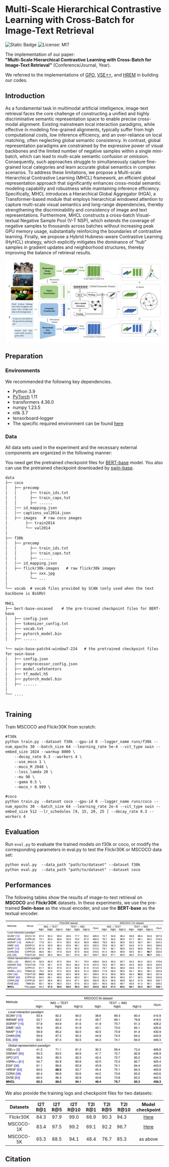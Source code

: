 # Multi-Scale Hierarchical Contrastive Learning with Cross-Batch for Image-Text Retrieval

![Static Badge](https://img.shields.io/badge/Pytorch-EE4C2C)
![License: MIT](https://img.shields.io/badge/License-Apache%202.0-yellow.svg)

The implementation of our paper:  
**"Multi-Scale Hierarchical Contrastive Learning with Cross-Batch for Image-Text Retrieval"** (Conference/Journal, Year).

We referred to the implementations of [GPO](https://github.com/woodfrog/vse_infty), [VSE++](https://github.com/fartashf/vsepp), and [HREM](https://github.com/CrossmodalGroup/HREM) in building our codes.  


## Introduction

As a fundamental task in multimodal artificial intelligence, image-text retrieval faces the core challenge of constructing a unified and highly discriminative semantic representation space to enable precise cross-modal alignment. Existing mainstream local interaction paradigms, while effective in modeling fine-grained alignments, typically suffer from high computational costs, low inference efficiency, and an over-reliance on local matching, often neglecting global semantic consistency. In contrast, global representation paradigms are constrained by the expressive power of visual backbones and the limited number of negative samples within a single mini-batch, which can lead to multi-scale semantic confusion or omission. Consequently, such approaches struggle to simultaneously capture fine-grained local categories and learn accurate global semantics in complex scenarios. To address these limitations, we propose a Multi-scale Hierarchical Contrastive Learning (MHCL) framework, an efficient global representation approach that significantly enhances cross-modal semantic modeling capability and robustness while maintaining inference efficiency. Specifically, MHCL introduces a Hierarchical Global Aggregator (HGA), a Transformer-based module that employs hierarchical windowed attention to capture multi-scale visual semantics and long-range dependencies, thereby strengthening the discriminability and consistency of image and text representations. Furthermore, MHCL constructs a cross-batch Visual-textual Negative Sample Pool (V-T NSP), which extends the coverage of negative samples to thousands across batches without increasing peak GPU memory usage, substantially reinforcing the boundaries of contrastive learning. Finally, we propose a Hybrid Hubness-aware Contrastive Learning (HyHCL) strategy, which explicitly mitigates the dominance of “hub” samples in gradient updates and neighborhood structures, thereby improving the balance of retrieval results. 

![Overview](imgs/overview.png)


## Preparation

### Environments

We recommended the following key dependencies.

- Python 3.9
- [PyTorch](http://pytorch.org/) 1.11
- transformers  4.36.0
- numpy 1.23.5
- nltk 3.7
- tensorboard-logger
- The specific required environment can be found [here](requirements.txt)


### Data
All data sets used in the experiment and the necessary external components are organized in the following manner:

You need get the pretrained checkpoint files for [BERT-base](https://huggingface.co/bert-base-uncased) model. You also can use the pretrained checkpoint downloaded by [swin-base](https://huggingface.co/microsoft/swin-base-patch4-window7-224).

```
data
├── coco
│   ├── precomp  
│   │      ├── train_ids.txt
│   │      ├── train_caps.txt
│   │      ├── ......
│   │── id_mapping.json
│   │── captions_val2014.json
│   ├── images   # raw coco images
│        ├── train2014
│        └── val2014
│  
├── f30k
│   ├── precomp  
│   │      ├── train_ids.txt
│   │      ├── train_caps.txt
│   │      ├── ......
│   │── id_mapping.json
│   ├── flickr30k-images   # raw flickr30k images
│          ├── xxx.jpg
│          └── ...
│   
└── vocab  # vocab files provided by SCAN (only used when the text backbone is BiGRU)

MHCL
├── bert-base-uncased    # the pre-trained checkpoint files for BERT-base
│   ├── config.json
│   ├── tokenizer_config.txt
│   ├── vocab.txt
│   ├── pytorch_model.bin
│   ├── ......

└── swin-base-patch4-window7-224   # the pretrained checkpoint files for swin-base
│   ├── config.json
│   ├── preprocessor_config.json
│   ├── model.safetentors
│   ├── tf_model.h5
│   ├── pytorch_model.bin
│   ├── ......
│  
└── ....


```

## Training

Train MSCOCO and Flickr30K from scratch:

```
#f30k
python train.py --dataset f30k --gpu-id 0 --logger_name runs/f30k --num_epochs 30 --batch_size 64 --learning_rate 5e-4 --vit_type swin --embed_size 1024 --warmup 8000 \
    --decay_rate 0.3 --workers 4 \
    --use_moco 1 \
    --moco_M 2048 \
    --loss_lamda 20 \
    --mu 90 \
    --gama 0.5 \
    --moco_r 0.999 \
```

```
#coco
python train.py --dataset coco --gpu-id 0 --logger_name runs/coco --num_epochs 30 --batch_size 64 --learning_rate 2e-4 --vit_type swin --embed_size 512 --lr_schedules [9, 15, 20, 25 ] --decay_rate 0.3 --workers 4
```


## Evaluation
Run ```eval.py``` to evaluate the trained models on f30k or coco,
or modify the corresponding parameters in eval.py to test the Flickr30K or MSCOCO data set:
```
python eval.py  --data_path "path/to/dataset" --dataset f30k 
python eval.py  --data_path "path/to/dataset" --dataset coco 
```

## Performances
The following tables show the results of image-to-text retrieval on **MSCOCO** and **Flickr30K** datasets. In these experiments, we use the pre-trained **Swin-base** as the visual encoder, and use the **BERT-base** as the textual encoder.

![tab1](imgs/TAB1.png)

![tab2](imgs/TAB2.png)

We also provide the training logs and checkpoint files for two datasets:

| Datasets  | I2T R@1 | I2T R@5 | I2T R@10 | T2I R@1 | T2I R@5 | T2I R@10 |                                                  Model checkpoint                            |
| :-------: |:-------:|:-------:|:--------:|:-------:|:-------:|----------|:--------------------------------------------------------------------------------------------:|
| Flickr30K |  84.3   |  97.9   |   99.0   |  68.9   |  90.3   | 94.3     | [Here](https://drive.google.com/drive/folders/1TXd9kBTvKKsx3fBFXuTCpAshcnZ2PKKn?usp=sharing) |
| MSCOCO-1K |  83.4   |  97.5   |   99.2   |  69.1   |  92.2   | 96.7     | [Here](https://drive.google.com/drive/folders/1Dy6eIWEl6sn7CmrcwZn2lArTGkvCjT43?usp=sharing) |
| MSCOCO-5K |  65.3   |  88.5   |   94.1   |  48.4   |  76.7   | 85.3     |                                           as above                                           |


## Citation

```

```
